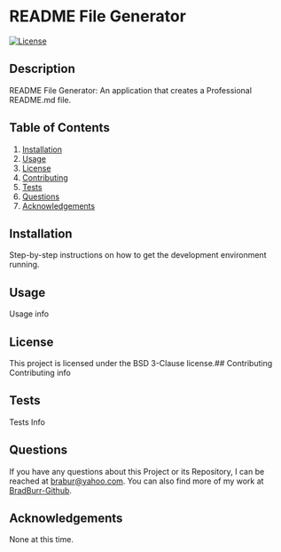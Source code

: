 # README File Generator
[![License](https://img.shields.io/badge/License-BSD_3--Clause-blue.svg)](https://opensource.org/licenses/BSD-3-Clause)
## Description
README File Generator: An application that creates a Professional README.md file.
## Table of Contents
1. [Installation](#installation)
2. [Usage](#usage)
3. [License](#license)
4. [Contributing](#contributing)
5. [Tests](#tests)
6. [Questions](#questions)
7. [Acknowledgements](#acknowledgements)
## Installation
Step-by-step instructions on how to get the development environment running.
## Usage
Usage info
## License
This project is licensed under the BSD 3-Clause license.## Contributing
Contributing info
## Tests
Tests Info
## Questions
If you have any questions about this Project or its Repository, I can be reached at <a href=mailto:brabur@yahoo.com>brabur@yahoo.com</a>.
You can also find more of my work at <a href=https://github.com/BradBurr-Github>BradBurr-Github</a>.
## Acknowledgements
None at this time.